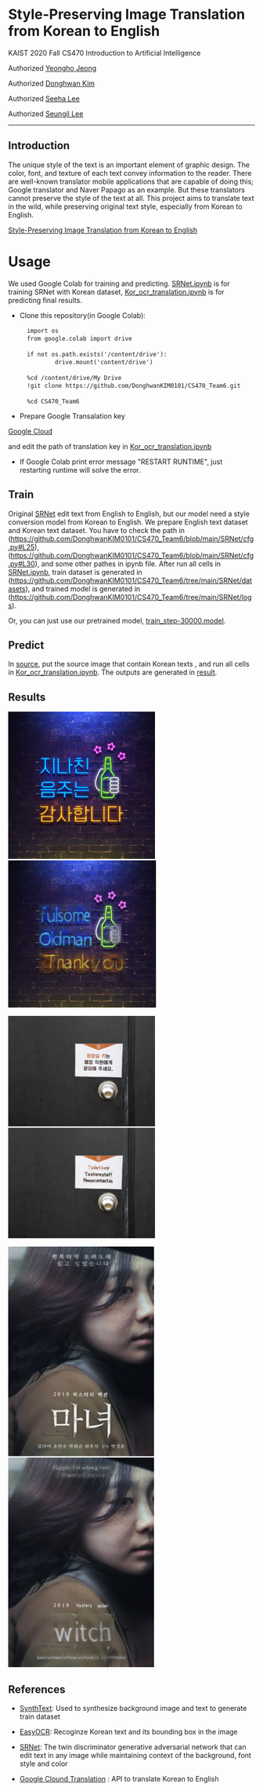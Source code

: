 # Style-Preserving Image Translation from Korean to English

KAIST 2020 Fall CS470 Introduction to Artificial Intelligence

Authorized [Yeongho Jeong](https://github.com/jyeongho)

Authorized [Donghwan Kim](https://github.com/DonghwanKIM0101)

Authorized [Seeha Lee](https://github.com/ee12ha0220)

Authorized [Seungil Lee](https://github.com/ChoiIseungil)

-----------

## Introduction
The unique style of the text is an important element of graphic design. The color, font, and texture of each text convey information to the reader. There are well-known translator mobile applications that are capable of doing this; Google translator and Naver Papago as an example. But these translators cannot preserve the style of the text at all. This project aims to translate text in the wild, while preserving original text style, especially from Korean to English.

[Style-Preserving Image Translation from Korean to English](https://drive.google.com/file/d/11_7gBI0zF0lt0Q888HyagegN6rgvfBvJ/view?usp=sharing)


# Usage

We used Google Colab for training and predicting.
[SRNet.ipynb](https://github.com/DonghwanKIM0101/CS470_Team6/blob/main/SRNet.ipynb) is for training SRNet with Korean dataset,
[Kor_ocr_translation.ipynb](https://github.com/DonghwanKIM0101/CS470_Team6/blob/main/Kor_ocr_translation.ipynb) is for predicting final results.

* Clone this repository(in Google Colab):

        import os
        from google.colab import drive

        if not os.path.exists('/content/drive'):
                drive.mount('content/drive')
        
        %cd /content/drive/My Drive
        !git clone https://github.com/DonghwanKIM0101/CS470_Team6.git
        
        %cd CS470_Team6

* Prepare Google Transalation key

[Google Cloud](https://cloud.google.com/translate)

and edit the path of translation key in [Kor_ocr_translation.ipynb](https://github.com/DonghwanKIM0101/CS470_Team6/blob/main/Kor_ocr_translation.ipynb)

* If Google Colab print error message "RESTART RUNTIME", just restarting runtime will solve the error.

## Train

Original [SRNet](https://github.com/Niwhskal/SRNet) edit text from English to English, but our model need a style conversion model from Korean to English.
We prepare English text dataset and Korean text dataset.
You have to check the path in (https://github.com/DonghwanKIM0101/CS470_Team6/blob/main/SRNet/cfg.py#L25), (https://github.com/DonghwanKIM0101/CS470_Team6/blob/main/SRNet/cfg.py#L30), and some other pathes in ipynb file.
After run all cells in [SRNet.ipynb](https://github.com/DonghwanKIM0101/CS470_Team6/blob/main/SRNet.ipynb), train dataset is generated in (https://github.com/DonghwanKIM0101/CS470_Team6/tree/main/SRNet/datasets), and trained model is generated in (https://github.com/DonghwanKIM0101/CS470_Team6/tree/main/SRNet/logs).

Or, you can just use our pretrained model, [train_step-30000.model](https://drive.google.com/file/d/1LY3nfKSK9sk5Jxrj9GglReC-dzGCuLCH/view?usp=sharing). 

## Predict

In [source](https://github.com/DonghwanKIM0101/CS470_Team6/tree/main/scene_text_test/test_image), put the source image that contain Korean texts , and run all cells in [Kor_ocr_translation.ipynb](https://github.com/DonghwanKIM0101/CS470_Team6/blob/main/Kor_ocr_translation.ipynb). The outputs are generated in [result](https://github.com/DonghwanKIM0101/CS470_Team6/tree/main/scene_text_test/result_image).

## Results
<img src="Results/네온사인.jpg" height="300px"></img>
<img src="Results/neonsign.jpg" height="300px"></img><br/>


<img src="Results/화장실키.jpg" height="225px"></img>
<img src="Results/toiletkey.jpg" height="225px"></img><br/>


<img src="Results/마녀.jpg" height="427px"></img>
<img src="Results/witch.jpg" height="427px"></img><br/>

## References
* [SynthText](https://github.com/ankush-me/SynthText): Used to synthesize background image and text to generate train dataset

* [EasyOCR](https://github.com/JaidedAI/EasyOCR): Recoginze Korean text and its bounding box in the image 

* [SRNet](https://github.com/Niwhskal/SRNet): The twin discriminator generative adversarial network that can edit text in any image while maintaining context of the background, font style and color

* [Google Clound Translation](https://cloud.google.com/translate/?hl=ko) : API to translate Korean to English
